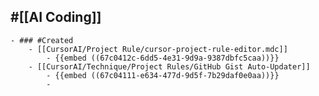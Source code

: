 ## #[[AI Coding]]
	- ### #Created
		- [[CursorAI/Project Rule/cursor-project-rule-editor.mdc]]
			- {{embed ((67c0412c-6dd5-4e31-9d9a-9387dbfc5caa))}}
		- [[CursorAI/Technique/Project Rules/GitHub Gist Auto-Updater]]
			- {{embed ((67c04111-e634-477d-9d5f-7b29daf0e0aa))}}
			-